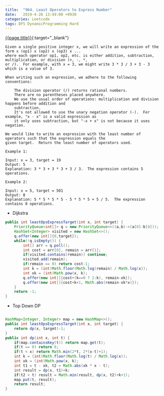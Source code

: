 ```yaml
---
title:  "964. Least Operators to Express Number"
date:   2019-4-26 13:49:00 +0930
categories: Leetcode
tags: DFS DynamicProgramming Hard
---
```


[{{page.title}}](https://leetcode.com/problems/least-operators-to-express-number/){:target="_blank"}

    Given a single positive integer x, we will write an expression of the form x (op1) x (op2) x (op3) x ...
    where each operator op1, op2, etc. is either addition, subtraction, multiplication, or division (+, -, *,
    or /).  For example, with x = 3, we might write 3 * 3 / 3 + 3 - 3 which is a value of 3.

    When writing such an expression, we adhere to the following conventions:

        The division operator (/) returns rational numbers.
        There are no parentheses placed anywhere.
        We use the usual order of operations: multiplication and division happens before addition and
        subtraction.
        It's not allowed to use the unary negation operator (-).  For example, "x - x" is a valid expression as
        it only uses subtraction, but "-x + x" is not because it uses negation.

    We would like to write an expression with the least number of operators such that the expression equals the
    given target.  Return the least number of operators used.

    Example 1:

    Input: x = 3, target = 19
    Output: 5
    Explanation: 3 * 3 + 3 * 3 + 3 / 3.  The expression contains 5 operations.

    Example 2:

    Input: x = 5, target = 501
    Output: 8
    Explanation: 5 * 5 * 5 * 5 - 5 * 5 * 5 + 5 / 5.  The expression contains 8 operations.

* Dijkstra

```java
public int leastOpsExpressTarget(int x, int target) {
    PriorityQueue<int[]> q = new PriorityQueue<>((a,b)->(a[0]-b[0]));
    HashSet<Integer> visited = new HashSet<>();
    q.offer(new int[]{0,target});
    while(!q.isEmpty()) {
        int[] arr = q.poll();
        int cost = arr[0], remain = arr[1];
        if(visited.contains(remain)) continue;
        visited.add(remain);
        if(remain == 0) return cost-1;
        int k = (int)Math.floor(Math.log(remain) / Math.log(x));
        int xk = (int)Math.pow(x, k);
        q.offer(new int[]{cost+(k==0 ? 2:k), remain-xk});
        q.offer(new int[]{cost+k+1, Math.abs(remain-xk*x)});
    }
    return -1;
}
```

* Top Down DP

```java

HashMap<Integer, Integer> map = new HashMap<>();
public int leastOpsExpressTarget(int x, int target) {
    return dp(x, target)-1;
}
public int dp(int x, int t) {
    if(map.containsKey(t)) return map.get(t);
    if(t == 0) return 0;
    if(t < x) return Math.min(2*t, 2*(x-t)+1);
    int k = (int)Math.floor(Math.log(t) / Math.log(x));
    int xk = (int)Math.pow(x, k);
    int t1 = t - xk, t2 = Math.abs(xk * x - t);
    int result = dp(x, t1)+k;
    if(t2 < t) result = Math.min(result, dp(x, t2)+k+1);
    map.put(t, result);
    return result;
}
```
